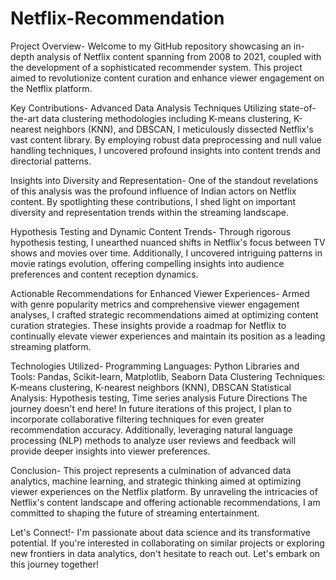 # Netflix-Recommendation

Project Overview-
Welcome to my GitHub repository showcasing an in-depth analysis of Netflix content spanning from 2008 to 2021, coupled with the development of a sophisticated recommender system. This project aimed to revolutionize content curation and enhance viewer engagement on the Netflix platform.

Key Contributions-
Advanced Data Analysis Techniques
Utilizing state-of-the-art data clustering methodologies including K-means clustering, K-nearest neighbors (KNN), and DBSCAN, I meticulously dissected Netflix's vast content library. By employing robust data preprocessing and null value handling techniques, I uncovered profound insights into content trends and directorial patterns.

Insights into Diversity and Representation-
One of the standout revelations of this analysis was the profound influence of Indian actors on Netflix content. By spotlighting these contributions, I shed light on important diversity and representation trends within the streaming landscape.

Hypothesis Testing and Dynamic Content Trends-
Through rigorous hypothesis testing, I unearthed nuanced shifts in Netflix's focus between TV shows and movies over time. Additionally, I uncovered intriguing patterns in movie ratings evolution, offering compelling insights into audience preferences and content reception dynamics.

Actionable Recommendations for Enhanced Viewer Experiences-
Armed with genre popularity metrics and comprehensive viewer engagement analyses, I crafted strategic recommendations aimed at optimizing content curation strategies. These insights provide a roadmap for Netflix to continually elevate viewer experiences and maintain its position as a leading streaming platform.

Technologies Utilized-
Programming Languages: Python
Libraries and Tools: Pandas, Scikit-learn, Matplotlib, Seaborn
Data Clustering Techniques: K-means clustering, K-nearest neighbors (KNN), DBSCAN
Statistical Analysis: Hypothesis testing, Time series analysis
Future Directions
The journey doesn't end here! In future iterations of this project, I plan to incorporate collaborative filtering techniques for even greater recommendation accuracy. Additionally, leveraging natural language processing (NLP) methods to analyze user reviews and feedback will provide deeper insights into viewer preferences.

Conclusion-
This project represents a culmination of advanced data analytics, machine learning, and strategic thinking aimed at optimizing viewer experiences on the Netflix platform. By unraveling the intricacies of Netflix's content landscape and offering actionable recommendations, I am committed to shaping the future of streaming entertainment.

Let's Connect!-
I'm passionate about data science and its transformative potential. If you're interested in collaborating on similar projects or exploring new frontiers in data analytics, don't hesitate to reach out. Let's embark on this journey together!
